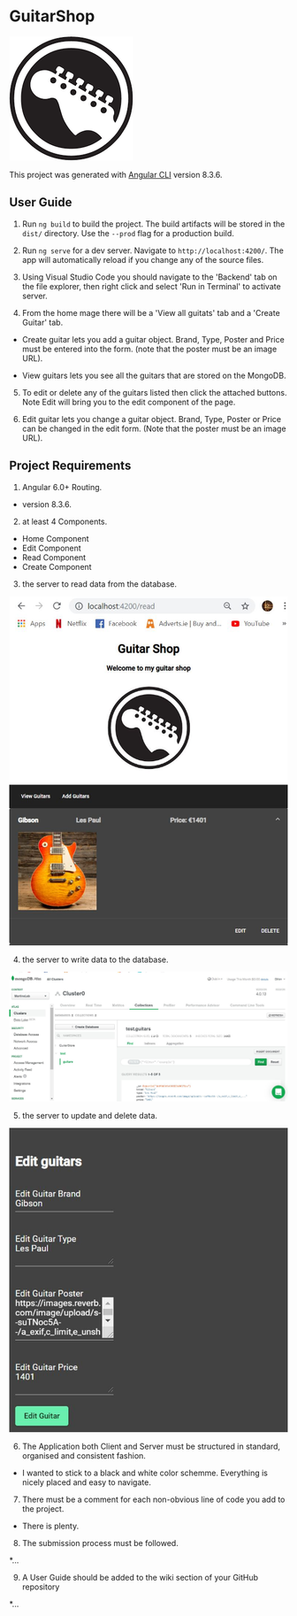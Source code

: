 # GuitarShop
![Alt text](https://github.com/dillonoc98/GuitarStoreAPP/blob/master/src/assets/image/guitar_logo.png?raw=true "Title")

This project was generated with [Angular CLI](https://github.com/angular/angular-cli) version 8.3.6.

## User Guide
1. Run `ng build` to build the project. The build artifacts will be stored in the `dist/` directory. Use the `--prod` flag for a production build.

2. Run `ng serve` for a dev server. Navigate to `http://localhost:4200/`. The app will automatically reload if you change any of the source files.

3. Using Visual Studio Code you should navigate to the 'Backend' tab on the file explorer, then right click and select 'Run in Terminal' to activate server.

4. From the home mage there will be a 'View all guitats' tab and a 'Create Guitar' tab.

* Create guitar lets you add a guitar object. Brand, Type, Poster and Price must be entered into the form. (note that the poster must be an image URL).

* View guitars lets you see all the guitars that are stored on the MongoDB.

5. To edit or delete any of the guitars listed then click the attached buttons. Note Edit will bring you to the edit component of the page.

6. Edit guitar lets you change a guitar object. Brand, Type, Poster or Price can be changed in the edit form. (Note that the poster must be an image URL).


## Project Requirements
1. Angular 6.0+ Routing.

* version 8.3.6.

2. at least 4 Components.

* Home Component
* Edit Component
* Read Component
* Create Component

3. the server to read data from the database.

![](https://github.com/dillonoc98/GuitarStoreAPP/blob/master/src/assets/image/Home.JPG?raw=true "Title")

4. the server to write data to the database.

![](https://github.com/dillonoc98/GuitarStoreAPP/blob/master/src/assets/image/mongo.JPG?raw=true "Title")

5. the server to update and delete data.

![](https://github.com/dillonoc98/GuitarStoreAPP/blob/master/src/assets/image/edit.JPG?raw=true "Title")

6. The Application both Client and Server must be structured in standard, organised
and consistent fashion.

* I wanted to stick to a black and white color schemme. Everything is nicely placed and easy to navigate.

7. There must be a comment for each non-obvious line of code you add to the project.

* There is plenty.

8. The submission process must be followed.

*...

9. A User Guide should be added to the wiki section of your GitHub repository

 *...

